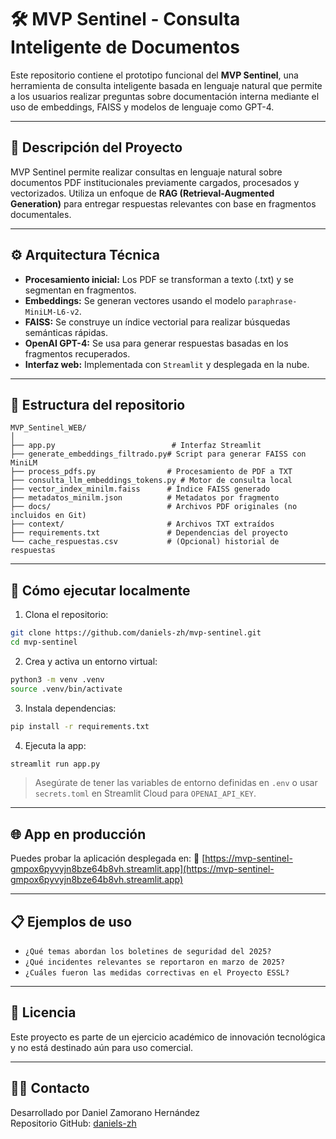 # 🛠️ MVP Sentinel - Consulta Inteligente de Documentos

Este repositorio contiene el prototipo funcional del **MVP Sentinel**, una herramienta de consulta inteligente basada en lenguaje natural que permite a los usuarios realizar preguntas sobre documentación interna mediante el uso de embeddings, FAISS y modelos de lenguaje como GPT-4.

---

## 🚀 Descripción del Proyecto

MVP Sentinel permite realizar consultas en lenguaje natural sobre documentos PDF institucionales previamente cargados, procesados y vectorizados. Utiliza un enfoque de **RAG (Retrieval-Augmented Generation)** para entregar respuestas relevantes con base en fragmentos documentales.

---

## ⚙️ Arquitectura Técnica

- **Procesamiento inicial:** Los PDF se transforman a texto (.txt) y se segmentan en fragmentos.
- **Embeddings:** Se generan vectores usando el modelo `paraphrase-MiniLM-L6-v2`.
- **FAISS:** Se construye un índice vectorial para realizar búsquedas semánticas rápidas.
- **OpenAI GPT-4:** Se usa para generar respuestas basadas en los fragmentos recuperados.
- **Interfaz web:** Implementada con `Streamlit` y desplegada en la nube.

---

## 📁 Estructura del repositorio

```
MVP_Sentinel_WEB/
│
├── app.py                          # Interfaz Streamlit
├── generate_embeddings_filtrado.py# Script para generar FAISS con MiniLM
├── process_pdfs.py                # Procesamiento de PDF a TXT
├── consulta_llm_embeddings_tokens.py # Motor de consulta local
├── vector_index_minilm.faiss      # Índice FAISS generado
├── metadatos_minilm.json          # Metadatos por fragmento
├── docs/                          # Archivos PDF originales (no incluidos en Git)
├── context/                       # Archivos TXT extraídos
├── requirements.txt               # Dependencias del proyecto
└── cache_respuestas.csv           # (Opcional) historial de respuestas
```

---

## 🧪 Cómo ejecutar localmente

1. Clona el repositorio:
```bash
git clone https://github.com/daniels-zh/mvp-sentinel.git
cd mvp-sentinel
```

2. Crea y activa un entorno virtual:
```bash
python3 -m venv .venv
source .venv/bin/activate
```

3. Instala dependencias:
```bash
pip install -r requirements.txt
```

4. Ejecuta la app:
```bash
streamlit run app.py
```

> Asegúrate de tener las variables de entorno definidas en `.env` o usar `secrets.toml` en Streamlit Cloud para `OPENAI_API_KEY`.

---

## 🌐 App en producción

Puedes probar la aplicación desplegada en:
🔗 [https://mvp-sentinel-gmpox6pyvyjn8bze64b8vh.streamlit.app](https://mvp-sentinel-gmpox6pyvyjn8bze64b8vh.streamlit.app)

---

## 📋 Ejemplos de uso

- `¿Qué temas abordan los boletines de seguridad del 2025?`
- `¿Qué incidentes relevantes se reportaron en marzo de 2025?`
- `¿Cuáles fueron las medidas correctivas en el Proyecto ESSL?`

---

## 📄 Licencia

Este proyecto es parte de un ejercicio académico de innovación tecnológica y no está destinado aún para uso comercial.

---

## 🙋‍♂️ Contacto

Desarrollado por Daniel Zamorano Hernández  
Repositorio GitHub: [daniels-zh](https://github.com/daniels-zh)

